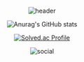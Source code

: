 <div align='center'>
  
![header](https://capsule-render.vercel.app/api?type=waving&color=auto&height=165&section=header&text=Cheolwoong%20Choi&fontSize=80&fontAlign=60)

  
<!-- [![Top Langs](https://github-readme-stats.vercel.app/api/top-langs/?username=Owen-Choi&layout=compact&theme=onedark)](https://github.com/anuraghazra/github-readme-stats)  -->

![Anurag's GitHub stats](https://github-readme-stats.vercel.app/api?username=owen-choi&show_icons=true&theme=radical&count_private=true)  


<!-- ![Github Stats](https://github-readme-streak-stats.herokuapp.com/?user=Owen-Choi&theme=highcontrast&hide_border=false&fire=red&sideNums=red)<br/> -->

[![Solved.ac Profile](http://mazassumnida.wtf/api/v2/generate_badge?boj=demitymd)](https://solved.ac/demitymd/)
  
![social](https://user-images.githubusercontent.com/82303989/208237842-bba94fce-6751-4791-8b3c-ae55096f4035.gif)
</div>
<!-- 
-----------
<div align="center">
<img align="left" src="https://github-readme-stats.vercel.app/api?username=Owen-Choi&show_icons=true&theme=apprentice&count_private=true&exclude_repo=clone-web-scrapper,clone-zoom&hide=Procfile&layout=compact&langs_count=8"/>  
</div>
<div align="center">
<img align="left" src="https://github-readme-streak-stats.herokuapp.com/?user=Owen-Choi&theme=dark&hide_border=true&fire=red&sideNums=red&exclude_repo=clone-web-scrapper,clone-zoom&hide=Procfile&layout=compact&langs_count=8"/>
</div> 
  
  
----------- -->
